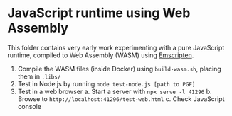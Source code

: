 # JavaScript runtime using Web Assembly

This folder contains very early work experimenting with a pure JavaScript runtime,
compiled to Web Assembly (WASM) using [Emscripten](https://emscripten.org/).

1. Compile the WASM files (inside Docker) using `build-wasm.sh`, placing them in `.libs/`
2. Test in Node.js by running `node test-node.js [path to PGF]`
3. Test in a web browser
    a. Start a server with `npx serve -l 41296`
    b. Browse to `http://localhost:41296/test-web.html`
    c. Check JavaScript console
